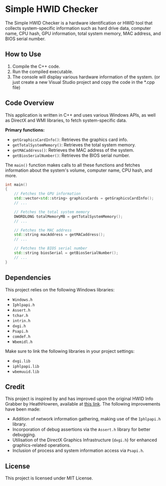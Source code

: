 # Simple HWID Checker

The Simple HWID Checker is a hardware identification or HWID tool that collects system-specific information such as hard drive data, computer name, CPU hash, GPU information, total system memory, MAC address, and BIOS serial number.

## How to Use

1. Compile the C++ code.
2. Run the compiled executable.
3. The console will display various hardware information of the system.
(or just create a new Visual Studio project and copy the code in the *.cpp file)

## Code Overview

This application is written in C++ and uses various Windows APIs, as well as DirectX and WMI libraries, to fetch system-specific data.

**Primary functions:**

- `getGraphicsCardInfo()`: Retrieves the graphics card info.
- `getTotalSystemMemory()`: Retrieves the total system memory.
- `getMACaddress()`: Retrieves the MAC address of the system.
- `getBiosSerialNumber()`: Retrieves the BIOS serial number.

The `main()` function makes calls to all these functions and fetches information about the system's volume, computer name, CPU hash, and more.

```c++
int main()
{   
    // Fetches the GPU information
    std::vector<std::string> graphicsCards = getGraphicsCardInfo();
    // ...

    // Fetches the total system memory
    DWORDLONG totalMemoryMB = getTotalSystemMemory();
    // ...

    // Fetches the MAC address
    std::string macAddress = getMACaddress();
    // ...

    // Fetches the BIOS serial number
    std::string biosSerial = getBiosSerialNumber();
    // ...
}
```
## Dependencies

This project relies on the following Windows libraries:

- `Windows.h`
- `Iphlpapi.h`
- `Assert.h`
- `tchar.h`
- `intrin.h`
- `dxgi.h`
- `Psapi.h`
- `comdef.h`
- `Wbemidl.h`

Make sure to link the following libraries in your project settings:

- `dxgi.lib`
- `iphlpapi.lib`
- `wbemuuid.lib`


## Credit

This project is inspired by and has improved upon the original HWID Info Grabber by HeathHowren, available at [this link](https://github.com/HeathHowren/HWID-Info-Grabber/tree/master). The following improvements have been made:

- Addition of network information gathering, making use of the `Iphlpapi.h` library.
- Incorporation of debug assertions via the `Assert.h` library for better debugging.
- Utilisation of the DirectX Graphics Infrastructure (`dxgi.h`) for enhanced graphics-related operations.
- Inclusion of process and system information access via `Psapi.h`.

## License

This project is licensed under MIT License.
